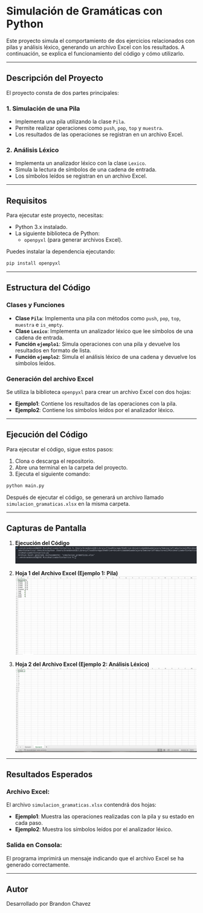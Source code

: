 # Simulación de Gramáticas con Python

Este proyecto simula el comportamiento de dos ejercicios relacionados con pilas y análisis léxico, generando un archivo Excel con los resultados. A continuación, se explica el funcionamiento del código y cómo utilizarlo.

---

## Descripción del Proyecto

El proyecto consta de dos partes principales:

### 1. Simulación de una Pila
   - Implementa una pila utilizando la clase `Pila`.
   - Permite realizar operaciones como `push`, `pop`, `top` y `muestra`.
   - Los resultados de las operaciones se registran en un archivo Excel.

### 2. Análisis Léxico
   - Implementa un analizador léxico con la clase `Lexico`.
   - Simula la lectura de símbolos de una cadena de entrada.
   - Los símbolos leídos se registran en un archivo Excel.

---

## Requisitos

Para ejecutar este proyecto, necesitas:

- Python 3.x instalado.
- La siguiente biblioteca de Python:
  - `openpyxl` (para generar archivos Excel).

Puedes instalar la dependencia ejecutando:

```bash
pip install openpyxl
```

---

## Estructura del Código

### Clases y Funciones

- **Clase `Pila`**: Implementa una pila con métodos como `push`, `pop`, `top`, `muestra` e `is_empty`.
- **Clase `Lexico`**: Implementa un analizador léxico que lee símbolos de una cadena de entrada.
- **Función `ejemplo1`**: Simula operaciones con una pila y devuelve los resultados en formato de lista.
- **Función `ejemplo2`**: Simula el análisis léxico de una cadena y devuelve los símbolos leídos.

### Generación del archivo Excel

Se utiliza la biblioteca `openpyxl` para crear un archivo Excel con dos hojas:

- **Ejemplo1**: Contiene los resultados de las operaciones con la pila.
- **Ejemplo2**: Contiene los símbolos leídos por el analizador léxico.

---

## Ejecución del Código

Para ejecutar el código, sigue estos pasos:

1. Clona o descarga el repositorio.
2. Abre una terminal en la carpeta del proyecto.
3. Ejecuta el siguiente comando:

```bash
python main.py
```

Después de ejecutar el código, se generará un archivo llamado `simulacion_gramaticas.xlsx` en la misma carpeta.

---

## Capturas de Pantalla

1. **Ejecución del Código**  
   ![Ejecución del Código](img/Ejecucion.png)

2. **Hoja 1 del Archivo Excel (Ejemplo 1: Pila)**  
   ![Hoja 1 - Ejemplo 1](img/excel1.png)

3. **Hoja 2 del Archivo Excel (Ejemplo 2: Análisis Léxico)**  
   ![Hoja 2 - Ejemplo 2](img/excel2.png)

---

## Resultados Esperados

### Archivo Excel:
El archivo `simulacion_gramaticas.xlsx` contendrá dos hojas:

- **Ejemplo1**: Muestra las operaciones realizadas con la pila y su estado en cada paso.
- **Ejemplo2**: Muestra los símbolos leídos por el analizador léxico.

### Salida en Consola:
El programa imprimirá un mensaje indicando que el archivo Excel se ha generado correctamente.

---

## Autor
Desarrollado por Brandon Chavez
